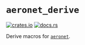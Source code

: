# `aeronet_derive`

[![crates.io](https://img.shields.io/crates/v/aeronet_derive.svg)](https://crates.io/crates/aeronet_derive)
[![docs.rs](https://img.shields.io/docsrs/aeronet_derive)](https://docs.rs/aeronet_derive)

Derive macros for [`aeronet`](https://crates.io/crates/aeronet).
